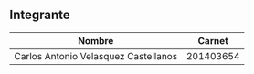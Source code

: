 ## Integrante

| Nombre | Carnet |
| ------ | ------ |
| Carlos Antonio Velasquez Castellanos | 201403654 |

